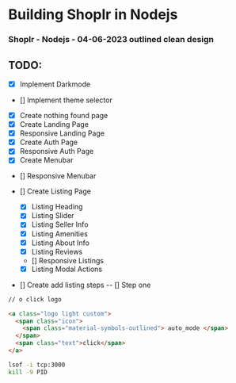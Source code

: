 # Building Shoplr in Nodejs

### Shoplr - Nodejs - 04-06-2023 outlined clean design

## TODO:

- [x] Implement Darkmode
- [] Implement theme selector
- [x] Create nothing found page
- [x] Create Landing Page
- [x] Responsive Landing Page
- [x] Create Auth Page
- [x] Responsive Auth Page
- [x] Create Menubar
- [] Responsive Menubar

- [] Create Listing Page

  - [x] Listing Heading
  - [x] Listing Slider
  - [x] Listing Seller Info
  - [x] Listing Amenities
  - [x] Listing About Info
  - [x] Listing Reviews
  - [] Responsive Listings
  - [x] Listing Modal Actions

- [] Create add listing steps
-- [] Step one 

```html
// o click logo

<a class="logo light custom">
  <span class="icon">
    <span class="material-symbols-outlined"> auto_mode </span>
  </span>
  <span class="text">click</span>
</a>
```

```BASH
lsof -i tcp:3000
kill -9 PID
```
